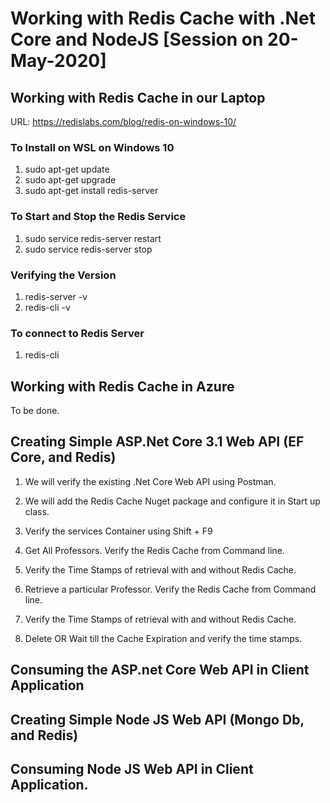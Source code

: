 # Working with Redis Cache with .Net Core and NodeJS [Session on 20-May-2020]

## Working with Redis Cache in our Laptop

URL: <https://redislabs.com/blog/redis-on-windows-10/>

### To Install on WSL on Windows 10

1. sudo apt-get update
2. sudo apt-get upgrade
3. sudo apt-get install redis-server

### To Start and Stop the Redis Service

1. sudo service redis-server restart
2. sudo service redis-server stop

### Verifying the Version

1. redis-server -v
2. redis-cli -v

### To connect to Redis Server

1. redis-cli

## Working with Redis Cache in Azure

To be done.

## Creating Simple ASP.Net Core 3.1 Web API (EF Core, and Redis)

1. We will verify the existing .Net Core Web API using Postman.
2. We will add the Redis Cache Nuget package and configure it in Start up class.
3. Verify the services Container using Shift + F9

4. Get All Professors. Verify the Redis Cache from Command line.
5. Verify the Time Stamps of retrieval with and without Redis Cache.
6. Retrieve a particular Professor. Verify the Redis Cache from Command line.
7. Verify the Time Stamps of retrieval with and without Redis Cache.
8. Delete OR Wait till the Cache Expiration and verify the time stamps.

## Consuming the ASP.net Core Web API in Client Application


## Creating Simple Node JS Web API (Mongo Db, and Redis)


## Consuming Node JS Web API in Client Application.

